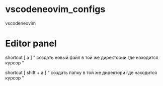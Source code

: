 # vscodeneovim_configs
vscodeneovim


# Editor panel 
shortcut [ a ]       " создать новый файл в той же директории где находится курсор "

shortcut [ shift + a ] " cоздать папку в той же директори где находится курсор "
